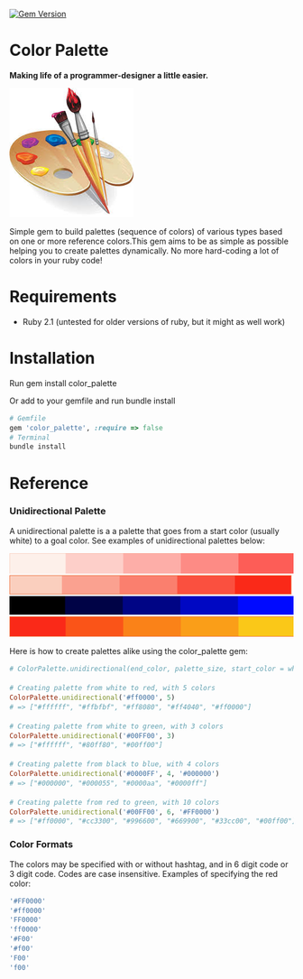 [![Gem Version](https://badge.fury.io/rb/color_palette.png)](http://badge.fury.io/rb/color_palette)

Color Palette
====================

**Making life of a programmer-designer a little easier.**

![alt tag](https://raw.githubusercontent.com/hsgubert/color_palette/master/images/palette_image.jpeg)

Simple gem to build palettes (sequence of colors) of various types based on one or more reference colors.This gem aims to be as simple as possible helping you to create palettes dynamically. No more hard-coding a lot of colors in your ruby code!

# Requirements

- Ruby 2.1 (untested for older versions of ruby, but it might as well work)

# Installation

Run
    gem install color_palette

Or add to your gemfile and run bundle install

```ruby
# Gemfile
gem 'color_palette', :require => false
# Terminal
bundle install
```
# Reference

### Unidirectional Palette

A unidirectional palette is a a palette that goes from a start color (usually white) to a goal color. See examples of unidirectional palettes below:

![alt tag](https://raw.githubusercontent.com/hsgubert/color_palette/master/images/example1.png)
![alt tag](https://raw.githubusercontent.com/hsgubert/color_palette/master/images/example2.png)
![alt tag](https://raw.githubusercontent.com/hsgubert/color_palette/master/images/example3.png)
![alt tag](https://raw.githubusercontent.com/hsgubert/color_palette/master/images/example4.png)

Here is how to create palettes alike using the color_palette gem:

```ruby
# ColorPalette.unidirectional(end_color, palette_size, start_color = white)

# Creating palette from white to red, with 5 colors
ColorPalette.unidirectional('#ff0000', 5)
# => ["#ffffff", "#ffbfbf", "#ff8080", "#ff4040", "#ff0000"]

# Creating palette from white to green, with 3 colors
ColorPalette.unidirectional('#00FF00', 3)
# => ["#ffffff", "#80ff80", "#00ff00"]

# Creating palette from black to blue, with 4 colors
ColorPalette.unidirectional('#0000FF', 4, '#000000')
# => ["#000000", "#000055", "#0000aa", "#0000ff"] 

# Creating palette from red to green, with 10 colors
ColorPalette.unidirectional('#00FF00', 6, '#FF0000')
# => ["#ff0000", "#cc3300", "#996600", "#669900", "#33cc00", "#00ff00"]
```

### Color Formats

The colors may be specified with or without hashtag, and in 6 digit code or 3 digit code. Codes are case insensitive. Examples of specifying the red color:
```ruby
'#FF0000'
'#ff0000'
'FF0000'
'ff0000'
'#F00'
'#f00'
'F00'
'f00'
```

